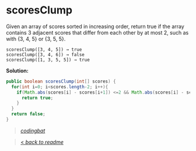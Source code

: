 # scoresClump

Given an array of scores sorted in increasing order, return true if the array contains 3 adjacent scores that differ from each other by at most 2, such as with {3, 4, 5} or {3, 5, 5}.

```
scoresClump([3, 4, 5]) → true
scoresClump([3, 4, 6]) → false
scoresClump([1, 3, 5, 5]) → true
```

**Solution:**

```java
public boolean scoresClump(int[] scores) {
  for(int i=0; i<scores.length-2; i++){
    if(Math.abs(scores[i] - scores[i+1]) <=2 && Math.abs(scores[i] - scores[i+2]) <= 2){
      return true;
    }
  }
  return false;
}
```

> _[codingbat](https://codingbat.com/prob/p194530)_

> [< _back to readme_](FINDREPLACEREADME)
